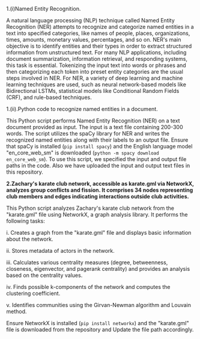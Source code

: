 1.(i)Named Entity Recognition.

A natural language processing (NLP) technique called Named Entity Recognition (NER) attempts to recognize and categorize named entities in a text into specified categories, like names of people, places, organizations, times, amounts, monetary values, percentages, and so on. 
NER's main objective is to identify entities and their types in order to extract structured information from unstructured text. For many NLP applications, including document summarization, information retrieval, and responding systems, this task is essential.
Tokenizing the input text into words or phrases and then categorizing each token into preset entity categories are the usual steps involved in NER. For NER, a variety of deep learning and machine learning techniques are used, such as neural network-based models 
like Bidirectional LSTMs, statistical models like Conditional Random Fields (CRF), and rule-based techniques.

1.(ii).Python code to recognize named entities in a document. 

This Python script performs Named Entity Recognition (NER) on a text document provided as input. 
The input is  a text file containing 200-300 words. 
The script utilizes the spaCy library for NER and writes the recognized named entities along with their labels to an output file.
Ensure that spaCy is installed (`pip install spacy`) and the English language model "en_core_web_sm" is downloaded (`python -m spacy download en_core_web_sm`). 
To use this script, we specified  the input and output file paths in the code.
Also we have uploaded the input and output text files in this repository.

**2.Zachary's karate club network, accessible as karate.gml via NetworkX, analyzes group conflicts and fission. 
It comprises 34 nodes representing club members and edges indicating interactions outside club activities.**

This Python script analyzes Zachary's karate club network from the "karate.gml" file using NetworkX, a graph analysis library. It performs the following tasks:

i. Creates a graph from the "karate.gml" file and displays basic information about the network.

ii. Stores metadata of actors in the network.

iii. Calculates various centrality measures (degree, betweenness, closeness, eigenvector, and pagerank centrality) and provides an analysis based on the centrality values.

iv. Finds possible k-components of the network and computes the clustering coefficient.

v. Identifies communities using the Girvan-Newman algorithm and Louvain method.

Ensure NetworkX is installed (`pip install networkx`) and the "karate.gml" file is downloaded from the repository and  Update the file path accordingly.
